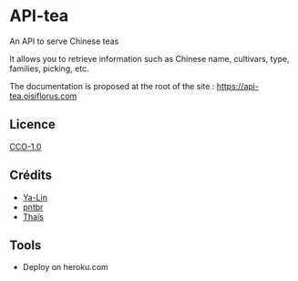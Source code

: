 # API-tea

An API to serve Chinese teas

It allows you to retrieve information such as Chinese name, cultivars, type, families, picking, etc.

The documentation is proposed at the root of the site :
https://api-tea.oisiflorus.com

## Licence

[CCO-1.0](./LICENSE)

## Crédits

- [Ya-Lin](https://github.com/ya-lin-tea)
- [pntbr](https://github.com/pntbr)
- [Thaïs](https://github.com/thaisthe)

## Tools

- Deploy on heroku.com



